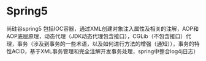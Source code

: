 # Spring5
尚硅谷spring5 包括IOC容器，通过XML创建对象注入属性及相关的注解，AOP和AOP底层原理，动态代理（JDK动态代理包含接口），CGLib（不包含接口）代理，事务（涉及到事务的一些术语，以及如何进行方法的增强（通知）），事务的特性ACID，基于XML事务管理和完全注解开发事务处理，spring中整合log4j日志）

